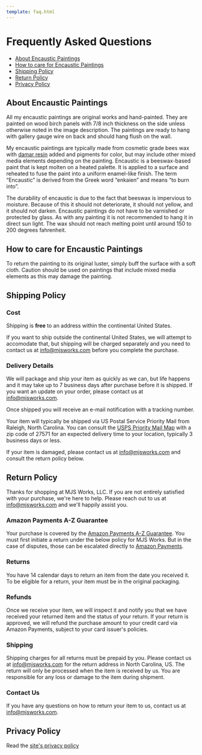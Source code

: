 ```yaml
---
template: faq.html
---
```


# Frequently Asked Questions

* [About Encaustic Paintings](#about_paintings)
* [How to care for Encaustic Paintings](#how_to_care)
* [Shipping Policy](#shipping_policy)
* [Return Policy](#return_policy)
* [Privacy Policy](#privacy_policy)

## <a id="about_paintings"></a> About Encaustic Paintings

All my encaustic paintings are original works and hand-painted. They are painted on wood birch panels with 7/8 inch thickness on the side unless otherwise noted in the image description. The paintings are ready to hang with gallery gauge wire on back and should hang flush on the wall.

My encaustic paintings are typically made from cosmetic grade bees wax with [damar resin](http://www.encausticpaints.com/OurProducts/Sundries/DamarResin/tabid/387/Default.aspx) added and pigments for color, but may include other mixed media elements depending on the painting.
Encaustic is a beeswax-based paint that is kept molten on a heated palette. It is applied to a surface and reheated to fuse the paint into a uniform enamel-like finish. The term “Encaustic” is derived from the Greek word “enkaien” and means “to burn into”.  

The durability of encaustic is due to the fact that beeswax is impervious to moisture. Because of this it should not deteriorate, it should not yellow, and it should not darken. Encaustic paintings do not have to be varnished or protected by glass.  As with any painting it is not recommended to hang it in direct sun light. The wax should not reach melting point until around 150 to 200 degrees fahrenheit.

## <a id="how_to_care"></a> How to care for Encaustic Paintings

To return the painting to its original luster, simply buff the surface with a soft cloth. Caution should be used on paintings that include mixed media elements as this may damage the painting.

## <a id="shipping_policy"></a> Shipping Policy

### Cost
Shipping is **free** to an address within the continental United States.

If you want to ship outside the continental United States, we will attempt to accomodate that, but shipping will be charged separately and you need to contact us at [info@mjsworks.com](mailto:info@mjsworks.com) before you complete the purchase.

### Delivery Details
We will package and ship your item as quickly as we can, but life happens and it may take up to 7 business days after purchase before it is shipped. If you want an update on your order, please contact us at [info@mjsworks.com](mailto:info@mjsworks.com).

Once shipped you will receive an e-mail notification with a tracking number.

Your item will typically be shipped via US Postal Service Priority Mail from Raleigh, North Carolina. You can consult the [USPS Priority Mail Map](https://www.usps.com/priority-mail/map/) with a zip code of 27571 for an expected delivery time to your location, typically 3 business days or less.

If your item is damaged, please contact us at [info@mjsworks.com](mailto:info@mjsworks.com) and consult the return policy below.

## <a id="return_policy"></a> Return Policy

Thanks for shopping at MJS Works, LLC. If you are not entirely satisfied with your purchase, we're here to help. Please reach out to us at [info@mjsworks.com](mailto:info@mjsworks.com) and we'll happily assist you.

### Amazon Payments A-Z Guarantee
Your purchase is covered by the [Amazon Payments A-Z Guarantee](https://pay.amazon.com/us/help/201212420). You must first initiate a return under the below policy for MJS Works. But in the case of disputes, those can be escalated directly to [Amazon Payments](https://pay.amazon.com/us/help/201212420).

### Returns
You have 14 calendar days to return an item from the date you received it. To be eligible for a return, your item must be in the original packaging.

### Refunds
Once we receive your item, we will inspect it and notify you that we have received your returned item and the status of your return. If your return is approved, we will refund the purchase amount to your credit card via Amazon Payments, subject to your card issuer's policies.

### Shipping
Shipping charges for all returns must be prepaid by you. Please contact us at [info@mjsworks.com](mailto:info@mjsworks.com) for the return address in North Carolina, US. The return will only be processed when the item is received by us. You are responsible for any loss or damage to the item during shipment.

### Contact Us
If you have any questions on how to return your item to us, contact us at [info@mjsworks.com](mailto:info@mjsworks.com).

## <a id="privacy_policy"></a> Privacy Policy

Read the [site's privacy policy](/privacyPolicy.html)

